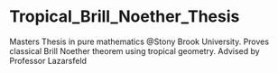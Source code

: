 # Tropical_Brill_Noether_Thesis
Masters Thesis in pure mathematics @Stony Brook University. Proves classical Brill Noether theorem using tropical geometry. Advised by Professor Lazarsfeld
